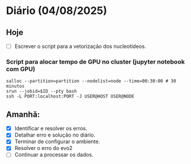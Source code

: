 # Diário (04/08/2025)

## Hoje
- [ ] Escrever o script para a vetorização dos nucleotídeos.

### Script para alocar tempo de GPU no cluster (jupyter notebook com GPU)
```
salloc --partition=partition --nodelist=node --time=00:30:00 # 30 minutos
srun --jobid=$ID --pty bash
ssh -L PORT:localhost:PORT -J USER@HOST USER@NODE
```

## Amanhã:
- [x] Identificar e resolver os erros.
- [x] Detalhar erro e solução no diário.
- [x] Terminar de configurar o ambiente.
- [x] Resolver o erro do evo2
- [ ] Continuar a processar os dados.
